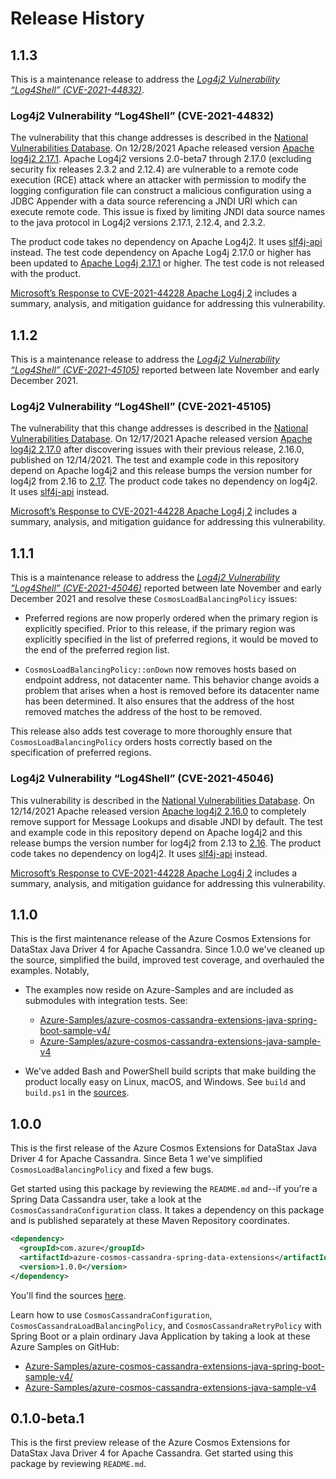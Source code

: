 # Release History

## 1.1.3

This is a maintenance release to address the [*Log4j2 Vulnerability “Log4Shell” (CVE-2021-44832)*][8].

### Log4j2 Vulnerability “Log4Shell” (CVE-2021-44832)

The vulnerability that this change addresses is described in the [National Vulnerabilities Database][4]. On 12/28/2021
Apache released version [Apache log4j2 2.17.1][10]. Apache Log4j2 versions 2.0-beta7 through 2.17.0 (excluding 
security fix releases 2.3.2 and 2.12.4) are vulnerable to a remote code execution (RCE) attack where an attacker with 
permission to modify the logging configuration file can construct a malicious configuration using a JDBC Appender with 
a data source referencing a JNDI URI which can execute remote code. This issue is fixed by limiting JNDI data source
names to the java protocol in Log4j2 versions 2.17.1, 2.12.4, and 2.3.2.

The product code takes no dependency on Apache Log4j2. It uses [slf4j-api][6] instead. The test code dependency on 
Apache Log4j 2.17.0 or higher has been updated to [Apache Log4j 2.17.1][5] or higher. The test code is not released with 
the product.

[Microsoft’s Response to CVE-2021-44228 Apache Log4j 2][7] includes a summary, analysis, and mitigation guidance for
addressing this vulnerability.

## 1.1.2

This is a maintenance release to address the [*Log4j2 Vulnerability “Log4Shell” (CVE-2021-45105)*][11] reported between
late November and early December 2021. 

### Log4j2 Vulnerability “Log4Shell” (CVE-2021-45105)

The vulnerability that this change addresses is described in the [National Vulnerabilities Database][4]. On 12/17/2021
Apache released version [Apache log4j2 2.17.0][9] after discovering issues with their previous release, 2.16.0, 
published on 12/14/2021. The test and example code in this repository depend on Apache log4j2 and this release bumps 
the version number for log4j2 from 2.16 to [2.17][12]. The product code takes no dependency on log4j2. It uses 
[slf4j-api][6] instead.

[Microsoft’s Response to CVE-2021-44228 Apache Log4j 2][7] includes a summary, analysis, and mitigation guidance for
addressing this vulnerability.

## 1.1.1

This is a maintenance release to address the [*Log4j2 Vulnerability “Log4Shell” (CVE-2021-45046)*][3] reported between 
late November and early December 2021 and resolve these `CosmosLoadBalancingPolicy` issues:

- Preferred regions are now properly ordered when the primary region is explicitly specified.
  Prior to this release, if the primary region was explicitly specified in the list of preferred regions, it would be
  moved to the end of the preferred region list.

- `CosmosLoadBalancingPolicy::onDown` now removes hosts based on endpoint address, not datacenter name.
  This behavior change avoids a problem that arises when a host is removed before its datacenter name has been
  determined. It also ensures that the address of the host removed matches the address of the host to be
  removed.

This release also adds test coverage to more thoroughly ensure that `CosmosLoadBalancingPolicy` orders hosts correctly
based on the specification of preferred regions.

### Log4j2 Vulnerability “Log4Shell” (CVE-2021-45046)

This vulnerability is described in the [National Vulnerabilities Database][4]. On 12/14/2021 Apache released version 
[Apache log4j2 2.16.0][13] to completely remove support for Message Lookups and disable JNDI by default. The test and 
example code in this repository depend on Apache log4j2 and this release bumps the version number for log4j2 from 2.13 
to [2.16][14]. The product code takes no dependency on log4j2. It uses [slf4j-api][6] instead.

[Microsoft’s Response to CVE-2021-44228 Apache Log4j 2][7] includes a summary, analysis, and mitigation guidance for
addressing this vulnerability.

## 1.1.0

This is the first maintenance release of the Azure Cosmos Extensions for DataStax Java Driver 4 for Apache Cassandra.
Since 1.0.0 we've cleaned up the source, simplified the build, improved test coverage, and overhauled the examples.
Notably,

- The examples now reside on Azure-Samples and are included as submodules with integration tests. See:

  - [Azure-Samples/azure-cosmos-cassandra-extensions-java-spring-boot-sample-v4/][1]
  - [Azure-Samples/azure-cosmos-cassandra-extensions-java-sample-v4][2]

- We've added Bash and PowerShell build scripts that make building the product locally easy on Linux, macOS, and 
  Windows. See `build` and `build.ps1` in the [sources][0].

## 1.0.0

This is the first release of the Azure Cosmos Extensions for DataStax Java Driver 4 for Apache Cassandra.
Since Beta 1 we've simplified `CosmosLoadBalancingPolicy` and fixed a few bugs.

Get started using this package by reviewing the `README.md` and--if you're a Spring Data Cassandra user, take a look at 
the `CosmosCassandraConfiguration` class. It takes a dependency on this package and is published separately at these
Maven Repository coordinates.
```xml
<dependency>
  <groupId>com.azure</groupId>
  <artifactId>azure-cosmos-cassandra-spring-data-extensions</artifactId>
  <version>1.0.0</version>
</dependency>
```
You'll find the sources [here][0].

Learn how to use `CosmosCassandraConfiguration`, `CosmosCassandraLoadBalancingPolicy`, and `CosmosCassandraRetryPolicy`
with Spring Boot or a plain ordinary Java Application by taking a look at these Azure Samples on GitHub:

- [Azure-Samples/azure-cosmos-cassandra-extensions-java-spring-boot-sample-v4/][1]
- [Azure-Samples/azure-cosmos-cassandra-extensions-java-sample-v4][2]

## 0.1.0-beta.1

This is the first preview release of the Azure Cosmos Extensions for DataStax Java Driver 4 for Apache Cassandra. Get 
started using this package by reviewing `README.md`.

[0]: https://github.com/Azure/azure-cosmos-cassandra-extensions/tree/develop/java-driver-4
[1]: https://github.com/Azure-Samples/azure-cosmos-cassandra-extensions-java-spring-boot-sample-v4/
[2]: https://github.com/Azure-Samples/azure-cosmos-cassandra-extensions-java-sample-v4/
[3]: https://nvd.nist.gov/vuln/detail/CVE-2021-44228
[4]: https://nvd.nist.gov/
[5]: https://mvnrepository.com/artifact/org.apache.logging.log4j/log4j-core/2.17.1
[6]: http://www.slf4j.org
[7]: https://msrc-blog.microsoft.com/2021/12/11/microsofts-response-to-cve-2021-44228-apache-log4j2/
[8]: https://nvd.nist.gov/vuln/detail/CVE-2021-44832
[9]: https://logging.apache.org/log4j/2.x/security.html#CVE-2021-45105
[10]: https://logging.apache.org/log4j/2.x/security.html#CVE-2021-44832
[11]: https://nvd.nist.gov/vuln/detail/CVE-2021-45105
[12]: https://mvnrepository.com/artifact/org.apache.logging.log4j/log4j-core/2.17.0
[13]: https://logging.apache.org/log4j/2.x/security.html#CVE-2021-45046
[14]: https://mvnrepository.com/artifact/org.apache.logging.log4j/log4j-core/2.16.0




